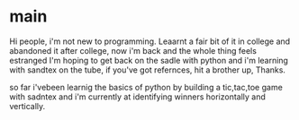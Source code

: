 # main

Hi people, i'm not new to programming. Leaarnt a fair bit of it in college and abandoned it after college, now i'm back and the whole thing feels estranged
I'm hoping to get back on the sadle with python and i'm learning with sandtex on the tube, if you've got refernces, hit a brother up, Thanks.

so far i'vebeen learnig the basics of python by building a tic,tac,toe game with sadntex and i'm currently at identifying winners horizontally and vertically.
